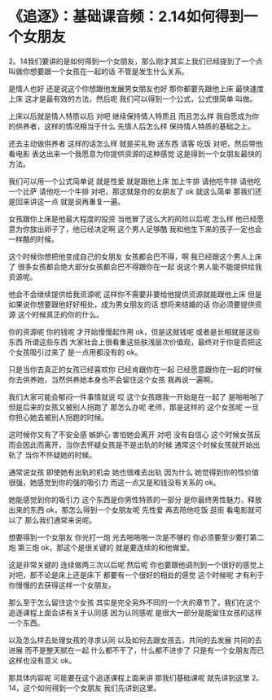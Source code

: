 # 《追逐》：基础课音频：2.14如何得到一个女朋友

2。14我们要讲的是如何得到一个女朋友，那么刚才其实上我们已经提到了一个点 叫做你想要跟一个女孩在一起的话 不管是发生什么关系。

是情人也好 还是说这个你想跟他发展男女朋友也好 那你都要先跟他上床 最快速度上床 这才是最有效的方法，然后呢 我们可以得到一个公式，公式很简单 叫做。

上床以后就是情人特质以后 对吧 继续保持情人特质且 而且怎么样 我自愿成为你的供养者，这样的情况相当于什么 先情人后怎么样 保持情人特质的基础之上。

还去主动做供养者 这样的话怎么样 就是买礼物 送东西 请客 吃饭 对吧，然后带他看电影 表达出来一个我愿意为你提供资源的这种感觉 这是得到一个女朋友最快的方法。

我们可以用一个公式简单说 就是性爱 就是跟他上床 加上牛排 请他吃牛排 请他吃一个比萨 请他吃一个牛排 对吧，那这就是你的女朋友了 ok 就这么简单 那我们还是回来讲这一点 就是说再重复一遍。

女孩跟你上床是他最大程度的投资 当他冒了这么大的风险以后呢 怎么样 他已经愿意为你放出卵子了，他已经决定啊 这个男人足够酷 我和他生下来的孩子一定也会一样酷的时候。

这个时候你想把他变成自己的女朋友 女孩都会巴不得，啊 我已经跟这个男人上床了 很多女孩都会绝大部分女孩都会巴不得跟你在一起 说这个男人能不能提供给我资源呢。

他会不会继续提供给我资源呢 这样你不需要非要给他提供资源就能跟他上床 但是如果说你想要跟他好好相处，成为男女朋友的话 想将来结婚的话 你必须要提供资源 这个时候真正的你的什么。

你的资源呢 你的钱呢 才开始慢慢起作用 ok，但是这就钱呢 或者是长相就是这些东西 所谓这些东西 大家社会上很看重这些肤浅层次价值观，最终对于你是否把这个女孩吸引过来了 是一点用都没有的 ok。

只是当你去真正的女孩已经喜欢你 已经肯跟你在一起 已经愿意跟你在一起的时候 你去供养她，当然供养她本身也不会留住这个女孩 我再说一遍啊。

我们大家可能会郁闷一件事情就说 哎 这个女孩跟我一开始是在一起了 是啪啪啪了 但是后来的女孩又被别人拐跑了 那怎么办呢 老师，那是这样的 这个女孩呢 一旦你担心她去被别人拐跑的时候。

这时候你又有了不安全感 嫉妒心 害怕她会离开 对吧 没有自信心 这个时候女孩反而会因此而离开，当你去怀疑女孩是不是出轨的时候 通常这个时候女孩就开始出轨了 当你不怀疑她的时候。

通常说女孩 即使她有出轨的机会 她也很难去出轨 因为什么 她觉得到你的性价值很强，她感觉到你的强的吸引力 而这一点又是和钱没有关系的 ok。

她能感觉到你的吸引力 这个东西是你男性特质的一部分 是你最终男性魅力，释放出来的东西 ok，那怎么得到一个女朋友呢 先性爱 再去陪他吃饭 逛街 看电影就可以了 那么我们通常来说呢。

想要得到一个女朋友 你光打一炮 光去啪啪啪一次是不够的 你必须要至少要打第二炮 第三炮 ok，那这个是很关键的 就是要连续的和他做爱。

这是非常关键的 连续做两三次以后呢 然后呢 你也要跟他调剂到一个很好的感觉上 对吧，那不论是床上还是床下 都要有一个很好的相处的感觉 这个时候呢 才有利于你慢慢的去获得这样一个女朋友。

那么至于怎么留住这个女孩 其实是完全另外不同的一个大的章节了，我们在这个追逐课程上面会讲有关于认同感 因为认同感呢 是很大一部分是能留住女孩的这样一个东西。

以及怎么样去处理女孩的寻求认同 以及如何去跟女孩去，共同的去发展 共同的去进展 而不是整天腻在一起 什么都不干了，什么都不进步了 只是有一个女朋友而已 这样也没有意义 ok。

那具体内容呢 可能要在这个追逐课程上面来讲 那我们基础课呢 就先讲到这里 2。14，这个如何得到一个女朋友 我们先讲到这里。

